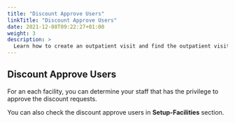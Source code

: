 ```yaml
---
title: "Discount Approve Users"
linkTitle: "Discount Approve Users"
date: 2021-12-08T09:22:27+01:00
weight: 3
description: >
  Learn how to create an outpatient visit and find the outpatient visit created previously
---
```


## Discount Approve Users

For an each facility, you can determine your staff that has the privilege to approve the discount requests.

You can also check the discount approve users in **Setup-Facilities** section.
